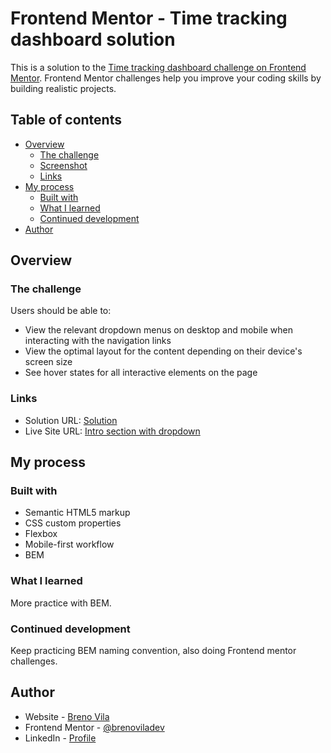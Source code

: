 # Frontend Mentor - Time tracking dashboard solution

This is a solution to the [Time tracking dashboard challenge on Frontend Mentor](https://www.frontendmentor.io/challenges/time-tracking-dashboard-UIQ7167Jw). Frontend Mentor challenges help you improve your coding skills by building realistic projects.

## Table of contents

- [Overview](#overview)
  - [The challenge](#the-challenge)
  - [Screenshot](#screenshot)
  - [Links](#links)
- [My process](#my-process)
  - [Built with](#built-with)
  - [What I learned](#what-i-learned)
  - [Continued development](#continued-development)
- [Author](#author)

## Overview

### The challenge

Users should be able to:

- View the relevant dropdown menus on desktop and mobile when interacting with the navigation links
- View the optimal layout for the content depending on their device's screen size
- See hover states for all interactive elements on the page

### Links

- Solution URL: [Solution](https://github.com/brenoviladev/FEM-time-tracking-dashboard)
- Live Site URL: [Intro section with dropdown](https://brenoviladev.github.io/FEM-time-tracking-dashboard/)

## My process

### Built with

- Semantic HTML5 markup
- CSS custom properties
- Flexbox
- Mobile-first workflow
- BEM

### What I learned

More practice with BEM.

### Continued development

Keep practicing BEM naming convention, also doing Frontend mentor challenges.

## Author

- Website - [Breno Vila](https://brenoviladev.github.io/homepage/)
- Frontend Mentor - [@brenoviladev](https://www.frontendmentor.io/profile/brenoviladev)
- LinkedIn - [Profile](https://www.linkedin.com/in/breno-vila-dev/)
